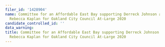 ```yaml
---
filer_id: '1428904'
name: Committee for an Affordable East Bay supporting Derreck Johnson and opposing
  Rebecca Kaplan for Oakland City Council At-Large 2020
candidate_controlled_id: ''
data_warning: 
title: Committee for an Affordable East Bay supporting Derreck Johnson and opposing
  Rebecca Kaplan for Oakland City Council At-Large 2020
---
```

